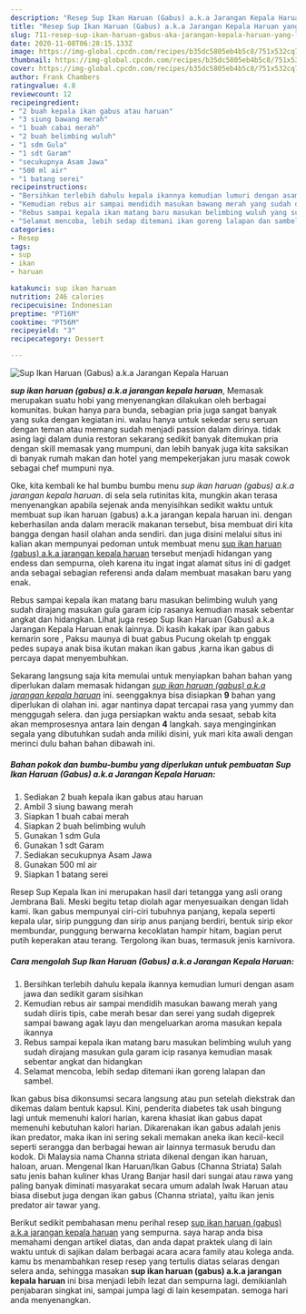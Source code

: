 ```yaml
---
description: "Resep Sup Ikan Haruan (Gabus) a.k.a Jarangan Kepala Haruan yang Lezat Sekali"
title: "Resep Sup Ikan Haruan (Gabus) a.k.a Jarangan Kepala Haruan yang Lezat Sekali"
slug: 711-resep-sup-ikan-haruan-gabus-aka-jarangan-kepala-haruan-yang-lezat-sekali
date: 2020-11-08T06:28:15.133Z
image: https://img-global.cpcdn.com/recipes/b35dc5805eb4b5c8/751x532cq70/sup-ikan-haruan-gabus-aka-jarangan-kepala-haruan-foto-resep-utama.jpg
thumbnail: https://img-global.cpcdn.com/recipes/b35dc5805eb4b5c8/751x532cq70/sup-ikan-haruan-gabus-aka-jarangan-kepala-haruan-foto-resep-utama.jpg
cover: https://img-global.cpcdn.com/recipes/b35dc5805eb4b5c8/751x532cq70/sup-ikan-haruan-gabus-aka-jarangan-kepala-haruan-foto-resep-utama.jpg
author: Frank Chambers
ratingvalue: 4.8
reviewcount: 12
recipeingredient:
- "2 buah kepala ikan gabus atau haruan"
- "3 siung bawang merah"
- "1 buah cabai merah"
- "2 buah belimbing wuluh"
- "1 sdm Gula"
- "1 sdt Garam"
- "secukupnya Asam Jawa"
- "500 ml air"
- "1 batang serei"
recipeinstructions:
- "Bersihkan terlebih dahulu kepala ikannya kemudian lumuri dengan asam jawa dan sedikit garam sisihkan"
- "Kemudian rebus air sampai mendidih masukan bawang merah yang sudah diiris tipis, cabe merah besar dan serei yang sudah digeprek sampai bawang agak layu dan mengeluarkan aroma masukan kepala ikannya"
- "Rebus sampai kepala ikan matang baru masukan belimbing wuluh yang sudah dirajang masukan gula garam icip rasanya kemudian masak sebentar angkat dan hidangkan"
- "Selamat mencoba, lebih sedap ditemani ikan goreng lalapan dan sambel."
categories:
- Resep
tags:
- sup
- ikan
- haruan

katakunci: sup ikan haruan 
nutrition: 246 calories
recipecuisine: Indonesian
preptime: "PT16M"
cooktime: "PT56M"
recipeyield: "3"
recipecategory: Dessert

---
```



![Sup Ikan Haruan (Gabus) a.k.a Jarangan Kepala Haruan](https://img-global.cpcdn.com/recipes/b35dc5805eb4b5c8/751x532cq70/sup-ikan-haruan-gabus-aka-jarangan-kepala-haruan-foto-resep-utama.jpg)

<b><i>sup ikan haruan (gabus) a.k.a jarangan kepala haruan</i></b>, Memasak merupakan suatu hobi yang menyenangkan dilakukan oleh berbagai komunitas. bukan hanya para bunda, sebagian pria juga sangat banyak yang suka dengan kegiatan ini. walau hanya untuk sekedar seru seruan dengan teman atau memang sudah menjadi passion dalam dirinya. tidak asing lagi dalam dunia restoran sekarang sedikit banyak ditemukan pria dengan skill memasak yang mumpuni, dan lebih banyak juga kita saksikan di banyak rumah makan dan hotel yang mempekerjakan juru masak cowok sebagai chef mumpuni nya.

Oke, kita kembali ke hal bumbu bumbu menu <i>sup ikan haruan (gabus) a.k.a jarangan kepala haruan</i>. di sela sela rutinitas kita, mungkin akan terasa menyenangkan apabila sejenak anda menyisihkan sedikit waktu untuk membuat sup ikan haruan (gabus) a.k.a jarangan kepala haruan ini. dengan keberhasilan anda dalam meracik makanan tersebut, bisa membuat diri kita bangga dengan hasil olahan anda sendiri. dan juga disini melalui situs ini kalian akan mempunyai pedoman untuk membuat menu <u>sup ikan haruan (gabus) a.k.a jarangan kepala haruan</u> tersebut menjadi hidangan yang endess dan sempurna, oleh karena itu ingat ingat alamat situs ini di gadget anda sebagai sebagian referensi anda dalam membuat masakan baru yang enak.

Rebus sampai kepala ikan matang baru masukan belimbing wuluh yang sudah dirajang masukan gula garam icip rasanya kemudian masak sebentar angkat dan hidangkan. Lihat juga resep Sup Ikan Haruan (Gabus) a.k.a Jarangan Kepala Haruan enak lainnya. Di kasih kakak ipar ikan gabus kemarin sore , Paksu maunya di buat gabus Pucung okelah tp enggak pedes supaya anak bisa ikutan makan ikan gabus ,karna ikan gabus di percaya dapat menyembuhkan.


Sekarang langsung saja kita memulai untuk menyiapkan bahan bahan yang diperlukan dalam memasak hidangan <u><i>sup ikan haruan (gabus) a.k.a jarangan kepala haruan</i></u> ini. seenggaknya bisa disiapkan <b>9</b> bahan yang diperlukan di olahan ini. agar nantinya dapat tercapai rasa yang yummy dan menggugah selera. dan juga persiapkan waktu anda sesaat, sebab kita akan memprosesnya antara lain dengan <b>4</b> langkah. saya menginginkan segala yang dibutuhkan sudah anda miliki disini, yuk mari kita awali dengan merinci dulu bahan bahan dibawah ini.

<!--inarticleads1-->

##### Bahan pokok dan bumbu-bumbu yang diperlukan untuk pembuatan Sup Ikan Haruan (Gabus) a.k.a Jarangan Kepala Haruan:

1. Sediakan 2 buah kepala ikan gabus atau haruan
1. Ambil 3 siung bawang merah
1. Siapkan 1 buah cabai merah
1. Siapkan 2 buah belimbing wuluh
1. Gunakan 1 sdm Gula
1. Gunakan 1 sdt Garam
1. Sediakan secukupnya Asam Jawa
1. Gunakan 500 ml air
1. Siapkan 1 batang serei


Resep Sup Kepala Ikan ini merupakan hasil dari tetangga yang asli orang Jembrana Bali. Meski begitu tetap diolah agar menyesuaikan dengan lidah kami. Ikan gabus mempunyai ciri-ciri tubuhnya panjang, kepala seperti kepala ular, sirip punggung dan sirip anus panjang berdiri, bentuk sirip ekor membundar, punggung berwarna kecoklatan hampir hitam, bagian perut putih keperakan atau terang. Tergolong ikan buas, termasuk jenis karnivora. 

<!--inarticleads2-->

##### Cara mengolah Sup Ikan Haruan (Gabus) a.k.a Jarangan Kepala Haruan:

1. Bersihkan terlebih dahulu kepala ikannya kemudian lumuri dengan asam jawa dan sedikit garam sisihkan
1. Kemudian rebus air sampai mendidih masukan bawang merah yang sudah diiris tipis, cabe merah besar dan serei yang sudah digeprek sampai bawang agak layu dan mengeluarkan aroma masukan kepala ikannya
1. Rebus sampai kepala ikan matang baru masukan belimbing wuluh yang sudah dirajang masukan gula garam icip rasanya kemudian masak sebentar angkat dan hidangkan
1. Selamat mencoba, lebih sedap ditemani ikan goreng lalapan dan sambel.


Ikan gabus bisa dikonsumsi secara langsung atau pun setelah diekstrak dan dikemas dalam bentuk kapsul. Kini, penderita diabetes tak usah bingung lagi untuk memenuhi kalori harian, karena khasiat ikan gabus dapat memenuhi kebutuhan kalori harian. Dikarenakan ikan gabus adalah jenis ikan predator, maka ikan ini sering sekali memakan aneka ikan kecil-kecil seperti serangga dan berbagai hewan air lainnya termasuk berudu dan kodok. Di Malaysia nama Channa striata dikenal dengan ikan haruan, haloan, aruan. Mengenal Ikan Haruan/Ikan Gabus (Channa Striata) Salah satu jenis bahan kuliner khas Urang Banjar hasil dari sungai atau rawa yang paling banyak diminati masyarakat secara umum adalah Iwak Haruan atau biasa disebut juga dengan ikan gabus (Channa striata), yaitu ikan jenis predator air tawar yang. 

Berikut sedikit pembahasan menu perihal resep <u>sup ikan haruan (gabus) a.k.a jarangan kepala haruan</u> yang sempurna. saya harap anda bisa memahami dengan artikel diatas, dan anda dapat praktek ulang di lain waktu untuk di sajikan dalam berbagai acara acara family atau kolega anda. kamu bs menambahkan resep resep yang tertulis diatas selaras dengan selera anda, sehingga masakan <b>sup ikan haruan (gabus) a.k.a jarangan kepala haruan</b> ini bisa menjadi lebih lezat dan sempurna lagi. demikianlah penjabaran singkat ini, sampai jumpa lagi di lain kesempatan. semoga hari anda menyenangkan.
